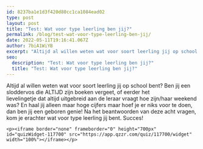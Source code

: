```yaml
---
id: 8237ba1e1d3f420d80cc1ca1084ead02
type: post
layout: post
title: "Test: Wat voor type leerling ben jij?"
permalink: /blog/test-wat-voor-type-leerling-ben-jij/
date: 2022-05-11T19:16:41.067Z
author: 7biA1WiYB
excerpt: "Altijd al willen weten wat voor soort leerling jij op school bent? Ben jij een sloddervos die ALTIJD zijn boeken vergeet, of eerder het lievelingetje dat altijd uitgebreid aan de leraar vraagt hoe zijn/haar weekend was? En haal jij alleen maar hoge cijfers maar hoef je er niks voor te doen, dan ben jij een geboren genie! Na het beantwoorden van deze acht vragen, kom je erachter wat voor type leerling jij bent. Succes!  "
seo:
  description: "Test: Wat voor type leerling ben jij?"
  title: "Test: Wat voor type leerling ben jij?"
---
```

Altijd al willen weten wat voor soort leerling jij op school bent? Ben jij een sloddervos die ALTIJD zijn boeken vergeet, of eerder het lievelingetje dat altijd uitgebreid aan de leraar vraagt hoe zijn/haar weekend was? En haal jij alleen maar hoge cijfers maar hoef je er niks voor te doen, dan ben jij een geboren genie! Na het beantwoorden van deze acht vragen, kom je erachter wat voor type leerling jij bent. Succes!  

    <p><iframe border="none" frameborder="0" height="700px" id="quizWidget-117700" src="https://app.qzzr.com/quiz/117700/widget" width="100%"></iframe></p>  
